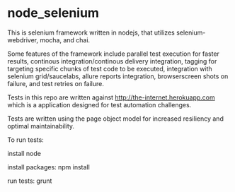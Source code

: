 # node_selenium
This is selenium framework written in nodejs, that utilizes selenium-webdriver, mocha, and chai.  

Some features of the framework include parallel test execution for faster results, continous integration/continous delivery integration, tagging for targeting specific chunks of test code to be executed, integration with selenium grid/saucelabs, allure reports integration, browserscreen shots on failure, and test retries on failure.

Tests in this repo are written against http://the-internet.herokuapp.com which is a application designed for test automation challenges.

Tests are written using the page object model for increased resiliency and optimal maintainability.

To run tests:

install node 

install packages: npm install

run tests: grunt
